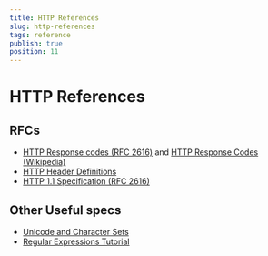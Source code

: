 ```yaml
---
title: HTTP References
slug: http-references
tags: reference
publish: true
position: 11
---
```


<!-- http://www.fiddler2.com/Fiddler/help/http/ -->

# HTTP References

## RFCs
* [HTTP Response codes (RFC 2616)](https://www.w3.org/Protocols/rfc2616/rfc2616-sec10.html) and [HTTP Response Codes (Wikipedia)](https://en.wikipedia.org/wiki/List_of_HTTP_status_codes)
* [HTTP Header Definitions](https://www.w3.org/Protocols/rfc2616/rfc2616-sec14.html)
* [HTTP 1.1 Specification (RFC 2616)](http://www.rfc-editor.org/rfc/rfc2616.txt)

## Other Useful specs
* [Unicode and Character Sets](http://www.joelonsoftware.com/articles/Unicode.html)
* [Regular Expressions Tutorial](http://www.regular-expressions.info/)
